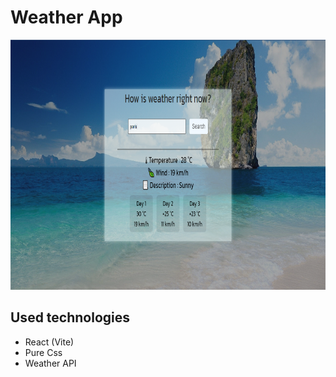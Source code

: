 # Weather App

<img src="./src/assets/app_result.png" alt="alt text" width="800" height="400">

## Used technologies

- React (Vite)
- Pure Css
- Weather API
